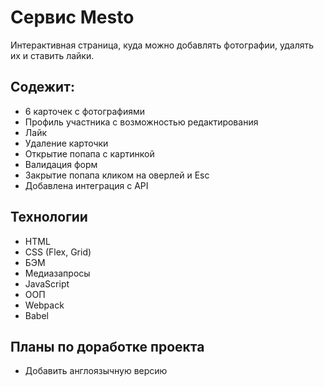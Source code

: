 # Сервис Mesto

Интерактивная страница, куда можно добавлять фотографии, удалять их и ставить лайки.

## Содежит:
* 6 карточек с фотографиями
* Профиль участника с возможностью редактирования
* Лайк
* Удаление карточки
* Открытие попапа с картинкой
* Валидация форм
* Закрытие попапа кликом на оверлей и Esc
* Добавлена интеграция с API

## Технологии

* HTML
* CSS (Flex, Grid)
* БЭМ
* Медиазапросы
* JavaScript
* ООП
* Webpack
* Babel

## Планы по доработке проекта

* Добавить англоязычную версию